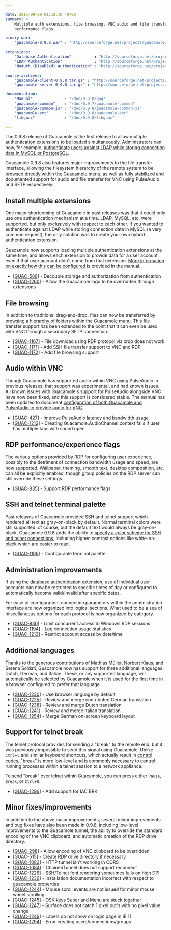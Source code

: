 ```yaml
---

date: 2015-09-09 01:10:10 -0700
summary: >
    Multiple auth extensions, file browsing, VNC audio and file transfer, RDP
    performance flags.

binary-war:
    "guacamole-0.9.8.war" : "http://sourceforge.net/projects/guacamole/files/current/binary/guacamole-0.9.8.war/download"

extensions:
    "Database Authentication"          : "http://sourceforge.net/projects/guacamole/files/current/extensions/guacamole-auth-jdbc-0.9.8.tar.gz/download"
    "LDAP Authentication"              : "http://sourceforge.net/projects/guacamole/files/current/extensions/guacamole-auth-ldap-0.9.8.tar.gz/download"
    "NoAuth (Disabled) Authentication" : "http://sourceforge.net/projects/guacamole/files/current/extensions/guacamole-auth-noauth-0.9.8.tar.gz/download"

source-archives:
    "guacamole-client-0.9.8.tar.gz" : "http://sourceforge.net/projects/guacamole/files/current/source/guacamole-client-0.9.8.tar.gz/download"
    "guacamole-server-0.9.8.tar.gz" : "http://sourceforge.net/projects/guacamole/files/current/source/guacamole-server-0.9.8.tar.gz/download"

documentation:
    "Manual"              : "/doc/0.9.8/gug"
    "guacamole-common"    : "/doc/0.9.7/guacamole-common"
    "guacamole-common-js" : "/doc/0.9.8/guacamole-common-js"
    "guacamole-ext"       : "/doc/0.9.8/guacamole-ext"
    "libguac"             : "/doc/0.9.8/libguac"

---
```


The 0.9.8 release of Guacamole is the first release to allow multiple authentication extensions to be loaded simultaneously. Administrators can now, for example, [authenticate users against LDAP while storing connection data in MySQL or PostgreSQL](/doc/0.9.8/gug/ldap-auth.html#ldap-and-database).

Guacamole 0.9.8 also features major improvements to the file transfer interface, allowing the filesystem hierarchy of the remote system to be [browsed directly within the Guacamole menu](/doc/0.9.8/gug/using-guacamole.html#file-transfer), as well as fully stabilized and documented support for audio and file transfer for VNC using PulseAudio and SFTP respectively.

Install multiple extensions
-------------------------------------

One major shortcoming of Guacamole in past releases was that it could only use one authentication mechanism at a time. LDAP, MySQL, etc. were supported, but only exclusively with respect to each other. If you wanted to authenticate against LDAP while storing connection data in MySQL (a very common request), the only solution was to create your own hybrid authentication extension.

Guacamole now supports loading multiple authentication extensions at the same time, and allows each extension to provide data for a user account, even if that user account didn't come from that extension. [More information on exactly how this can be configured](/doc/0.9.8/gug/ldap-auth.html#ldap-and-database) is provided in the manual.

* [<a href='https://glyptodon.org/jira/browse/GUAC-586'>GUAC-586</a>] - Decouple storage and authorization from authentication
* [<a href='https://glyptodon.org/jira/browse/GUAC-1260'>GUAC-1260</a>] - Allow the Guacamole logo to be overridden through extensions

File browsing
-------------------

In addition to traditional drag-and-drop, files can now be transferred by [browsing a hierarchy of folders within the Guacamole menu](/doc/0.9.8/gug/using-guacamole.html#file-transfer). This file transfer support has been extended to the point that it can even be used with VNC through a secondary SFTP connection.

* [<a href='https://glyptodon.org/jira/browse/GUAC-1167'>GUAC-1167</a>] - File download using RDP protocol via xrdp does not work
* [<a href='https://glyptodon.org/jira/browse/GUAC-1171'>GUAC-1171</a>] - Add SSH file transfer support to VNC and RDP
* [<a href='https://glyptodon.org/jira/browse/GUAC-1172'>GUAC-1172</a>] - Add file browsing support

Audio within VNC
-------------------------

Though Guacamole has supported audio within VNC using PulseAudio in previous releases, that support was experimental, and had known issues. All known issues with Guacamole's support for PulseAudio alongside VNC have now been fixed, and this support is considered stable. The manual has been updated to document [configuration of both Guacamole and PulseAudio to provide audio for VNC](/doc/0.9.8/gug/configuring-guacamole.html#vnc-audio).

* [<a href='https://glyptodon.org/jira/browse/GUAC-427'>GUAC-427</a>] - Improve PulseAudio latency and bandwidth usage
* [<a href='https://glyptodon.org/jira/browse/GUAC-1212'>GUAC-1212</a>] - Creating Guacamole.AudioChannel.context fails if user has multiple tabs with sound open

RDP performance/experience flags
--------------------------------------------------

The various options provided by RDP for configuring user experience, possibly to the detriment of connection bandwidth usage and speed, are now supported. Wallpaper, theming, smooth text, desktop composition, etc. can all be explicitly enabled, though group policies on the RDP server can still override these settings.

* [<a href='https://glyptodon.org/jira/browse/GUAC-835'>GUAC-835</a>] - Support RDP performance flags

SSH and telnet terminal palette
---------------------------------------------

Past releases of Guacamole provided SSH and telnet support which rendered all text as gray-on-black by default. Normal terminal colors were still supported, of course, but the default text would always be gray-on-black. Guacamole 0.9.8 adds the ability to [specify a color scheme for SSH and telnet connections](/doc/0.9.8/gug/configuring-guacamole.html#ssh-display-settings), including higher-contrast options like white-on-black which are easier to read.

* [<a href='https://glyptodon.org/jira/browse/GUAC-1195'>GUAC-1195</a>] - Configurable terminal palette

Administration improvements
------------------------------------------

If using the database authentication extension, use of individual user accounts can now be restricted to specific times of day or configured to automatically become valid/invalid after specific dates.

For ease of configuration, connection parameters within the administration interface are now organized into logical sections. What used to be a sea of miscellaneous options for each protocol is now organized by category.

* [<a href='https://glyptodon.org/jira/browse/GUAC-830'>GUAC-830</a>] - Limit concurrent access to Windows RDP sessions
* [<a href='https://glyptodon.org/jira/browse/GUAC-1194'>GUAC-1194</a>] - Log connection usage statistics
* [<a href='https://glyptodon.org/jira/browse/GUAC-1213'>GUAC-1213</a>] - Restrict account access by date/time

Additional languages
-------------------------------

Thanks to the generous contributions of Mathias Müller, Norbert Klaus, and Serena Soldati, Guacamole now has support for three additional languages: Dutch, German, and Italian. These, or any supported language, will automatically be selected by Guacamole when it is used for the first time in a browser configured to prefer that language.

* [<a href='https://glyptodon.org/jira/browse/GUAC-1230'>GUAC-1230</a>] - Use browser language by default
* [<a href='https://glyptodon.org/jira/browse/GUAC-1225'>GUAC-1225</a>] - Review and merge contributed German translation
* [<a href='https://glyptodon.org/jira/browse/GUAC-1238'>GUAC-1238</a>] - Review and merge Dutch translation
* [<a href='https://glyptodon.org/jira/browse/GUAC-1241'>GUAC-1241</a>] - Review and merge Italian translation
* [<a href='https://glyptodon.org/jira/browse/GUAC-1254'>GUAC-1254</a>] - Merge German on-screen keyboard layout

Support for telnet break
----------------------------------

The telnet protocol provides for sending a "break" to the remote end, but it was previously impossible to send this signal using Guacamole. Unlike `Ctrl`+`C` and similar keyboard shortcuts, which actually result in [control codes](https://en.wikipedia.org/wiki/C0_and_C1_control_codes#C0_.28ASCII_and_derivatives.29), ["break"](https://en.wikipedia.org/wiki/Break_key) is more low-level and is commonly necessary to control running processes within a telnet session to a network appliance.

To send "break" over telnet within Guacamole, you can press either `Pause`, `Break`, or `Ctrl`+`0`.

* [<a href='https://glyptodon.org/jira/browse/GUAC-1296'>GUAC-1296</a>] - Add support for IAC BRK

Minor fixes/improvements
------------------------------------

In addition to the above major improvements, several minor improvements and bug fixes have also been made in 0.9.8, including low-level improvements to the Guacamole tunnel, the ability to override the standard encoding of the VNC clipboard, and automatic creation of the RDP drive directory.

* [<a href='https://glyptodon.org/jira/browse/GUAC-298'>GUAC-298</a>] - Allow encoding of VNC clipboard to be overridden
* [<a href='https://glyptodon.org/jira/browse/GUAC-515'>GUAC-515</a>] - Create RDP drive directory if necessary
* [<a href='https://glyptodon.org/jira/browse/GUAC-1083'>GUAC-1083</a>] - HTTP tunnel isn&#39;t working in CORS
* [<a href='https://glyptodon.org/jira/browse/GUAC-1084'>GUAC-1084</a>] - ChainedTunnel does not support reconnect
* [<a href='https://glyptodon.org/jira/browse/GUAC-1226'>GUAC-1226</a>] - SSH/Telnet font rendering sometimes fails on high DPI
* [<a href='https://glyptodon.org/jira/browse/GUAC-1236'>GUAC-1236</a>] - Installation documentation incorrect with respect to guacamole.properties
* [<a href='https://glyptodon.org/jira/browse/GUAC-1244'>GUAC-1244</a>] - Mouse scroll events are not issued for minor mouse wheel scrolling
* [<a href='https://glyptodon.org/jira/browse/GUAC-1245'>GUAC-1245</a>] - OSK keys Super and Menu are stuck together
* [<a href='https://glyptodon.org/jira/browse/GUAC-1247'>GUAC-1247</a>] - Surface does not catch 1 pixel put&#39;s with no pixel value change
* [<a href='https://glyptodon.org/jira/browse/GUAC-1249'>GUAC-1249</a>] - Labels do not show on login page in IE 11
* [<a href='https://glyptodon.org/jira/browse/GUAC-1294'>GUAC-1294</a>] - Error creating users/connections/groups

